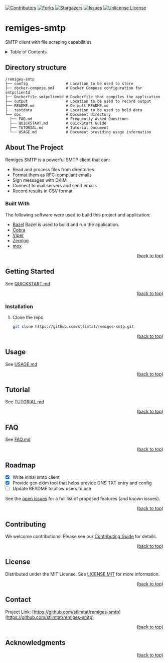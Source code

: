 <a id="readme-top"></a>
<!-- PROJECT SHIELDS -->
<!--
*** I'm using markdown "reference style" links for readability.
*** Reference links are enclosed in brackets [ ] instead of parentheses ( ).
*** See the bottom of this document for the declaration of the reference variables
*** for contributors-url, forks-url, etc. This is an optional, concise syntax you may use.
*** https://www.markdownguide.org/basic-syntax/#reference-style-links
-->
[![Contributors][contributors-shield]][contributors-url]
[![Forks][forks-shield]][forks-url]
[![Stargazers][stars-shield]][stars-url]
[![Issues][issues-shield]][issues-url]
[![Unlicense License][license-shield]][license-url]


<!-- PROJECT LOGO -->
# remiges-smtp
SMTP client with file scraping capabilities


<!-- TABLE OF CONTENTS -->
<details>
  <summary>Table of Contents</summary>
  <ol>
    <li>
      <a href="#about-the-project">About The Project</a>
      <ul>
        <li><a href="#built-with">Built With</a></li>
      </ul>
    </li>
    <li>
      <a href="#getting-started">Getting Started</a>
      <ul>
        <li><a href="#installation">Installation</a></li>
      </ul>
    </li>
    <li><a href="#usage">Usage</a></li>
    <li><a href="#tutorial">Tutorial</a></li>
    <li><a href="#faq">FAQ</a></li>
    <li><a href="#roadmap">Roadmap</a></li>
    <li><a href="#contributing">Contributing</a></li>
    <li><a href="#license">License</a></li>
    <li><a href="#contact">Contact</a></li>
    <li><a href="#acknowledgments">Acknowledgments</a></li>
  </ol>
</details>


<!-- DIRECTORY STRUCTURE -->
## Directory structure
```
/remiges-smtp
├── config                 # Location to be used to store
├── docker-compose.yml     # Docker Compose configuration for smtpclientd
├── Dockerfile.smtpclientd # Dockerfile that compiles the application
├── output                 # Location to be used to record output
├── README.md              # Default README.md
├── testdata               # Location to be used to hold data
└── doc                    # Document directory
  ├── FAQ.md               # Frequently Asked Questions
  ├── QUICKSTART.md        # QuickStart Guide
  ├── TUTORIAL.md          # Tutorial Document
  └── USAGE.md             # Document providing usage information
```

<!-- ABOUT THE PROJECT -->
## About The Project

Remiges SMTP is a powerful SMTP client that can:
- Read and process files from directories
- Format them as RFC-compliant emails
- Sign messages with DKIM
- Connect to mail servers and send emails
- Record results in CSV format

### Built With

The following software were used to build this project and application:
- [Bazel](https://bazel.build)
  Bazel is used to build and run the application.
- [Cobra](https://github.com/spf13/cobra)
- [Viper](https://github.com/spf13/viper)
- [Zerolog](https://github.com/rs/zerolog)
- [mox](https://github.com/mjl-/mox)

<p align="right">(<a href="#readme-top">back to top</a>)</p>



<!-- GETTING STARTED -->
## Getting Started

See [QUICKSTART.md](./doc/QUICKSTART.md)

<p align="right">(<a href="#readme-top">back to top</a>)</p>

### Installation

1. Clone the repo
   ```sh
   git clone https://github.com/stlimtat/remiges-smtp.git
   ```

<p align="right">(<a href="#readme-top">back to top</a>)</p>


<!-- USAGE EXAMPLES -->
## Usage

See [USAGE.md](./doc/USAGE.md)

<p align="right">(<a href="#readme-top">back to top</a>)</p>


<!-- TUTORIAL -->
## Tutorial

See [TUTORIAL.md](./doc/TUTORIAL.md)

<p align="right">(<a href="#readme-top">back to top</a>)</p>


<!-- FAQ -->
## FAQ

See [FAQ.md](./doc/FAQ`.md)

<p align="right">(<a href="#readme-top">back to top</a>)</p>


<!-- ROADMAP -->
## Roadmap

- [x] Write initial smtp client
- [x] Provide gen dkim tool that helps provide DNS TXT entry and config
- [ ] Update README to allow users to use

See the [open issues](https://github.com/stlimtat/remiges-smtp/issues) for a full list of proposed features (and known issues).

<p align="right">(<a href="#readme-top">back to top</a>)</p>



<!-- CONTRIBUTING -->
## Contributing

We welcome contributions! Please see our [Contributing Guide](./doc/CONTRIBUTING.md) for details.

<p align="right">(<a href="#readme-top">back to top</a>)</p>



<!-- LICENSE -->
## License

Distributed under the MIT License. See [LICENSE.MIT](./LICENSE.MIT) for more information.

<p align="right">(<a href="#readme-top">back to top</a>)</p>



<!-- CONTACT -->
## Contact

Project Link: [https://github.com/stlimtat/remiges-smtp](https://github.com/stlimtat/remiges-smtp)

<p align="right">(<a href="#readme-top">back to top</a>)</p>



<!-- ACKNOWLEDGMENTS -->
## Acknowledgments


<p align="right">(<a href="#readme-top">back to top</a>)</p>



<!-- MARKDOWN LINKS & IMAGES -->
<!-- https://www.markdownguide.org/basic-syntax/#reference-style-links -->
[contributors-shield]: https://img.shields.io/github/contributors/stlimtat/remiges-smtp.svg?style=for-the-badge
[contributors-url]: https://github.com/stlimtat/remiges-smtp/graphs/contributors
[forks-shield]: https://img.shields.io/github/forks/stlimtat/remiges-smtp.svg?style=for-the-badge
[forks-url]: https://github.com/stlimtat/remiges-smtp/network/members
[stars-shield]: https://img.shields.io/github/stars/stlimtat/remiges-smtp.svg?style=for-the-badge
[stars-url]: https://github.com/stlimtat/remiges-smtp/stargazers
[issues-shield]: https://img.shields.io/github/issues/stlimtat/remiges-smtp.svg?style=for-the-badge
[issues-url]: https://github.com/stlimtat/remiges-smtp/issues
[license-shield]: https://img.shields.io/github/license/stlimtat/remiges-smtp.svg?style=for-the-badge
[license-url]: https://github.com/stlimtat/remiges-smtp/blob/master/LICENSE.txt
